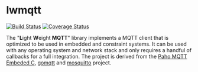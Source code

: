 # lwmqtt

[![Build Status](https://travis-ci.org/256dpi/lwmqtt.svg?branch=master)](https://travis-ci.org/256dpi/lwmqtt)
[![Coverage Status](https://coveralls.io/repos/github/256dpi/lwmqtt/badge.svg?branch=master)](https://coveralls.io/github/256dpi/lwmqtt?branch=master)

The "**L**ight **W**eight **MQTT**" library implements a MQTT client that is optimized to be used in embedded and constraint systems. It can be used with any operating system and network stack and only requires a handful of callbacks for a full integration. The project is derived from the [Paho MQTT Embeded C](https://github.com/eclipse/paho.mqtt.embedded-c), [gomqtt](https://github.com/gomqtt) and [mosquitto](https://github.com/eclipse/mosquitto) project.
